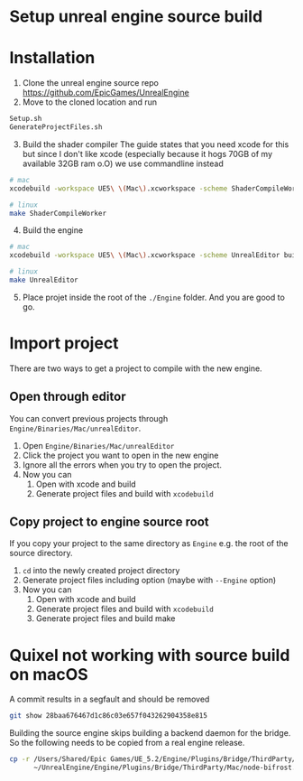 # Setup unreal engine source build

# Installation

1. Clone the unreal engine source repo https://github.com/EpicGames/UnrealEngine
2. Move to the cloned location and run
```sh
Setup.sh
GenerateProjectFiles.sh
```
3. Build the shader compiler
The guide states that you need xcode for this but since I don't like xcode (especially because it hogs 70GB of my available 32GB ram o.O) we use commandline instead
```sh
# mac
xcodebuild -workspace UE5\ \(Mac\).xcworkspace -scheme ShaderCompileWorker build

# linux
make ShaderCompileWorker
```
4. Build the engine
```sh
# mac
xcodebuild -workspace UE5\ \(Mac\).xcworkspace -scheme UnrealEditor build #takes a while

# linux
make UnrealEditor
```

5. Place projet inside the root of the `./Engine` folder. And you are good to go.

# Import project

There are two ways to get a project to compile with the new engine.

## Open through editor
You can convert previous projects through `Engine/Binaries/Mac/unrealEditor`.
1. Open `Engine/Binaries/Mac/unrealEditor`
2. Click the project you want to open in the new engine
3. Ignore all the errors when you try to open the project.
4. Now you can
   1. Open with xcode and build
   2. Generate project files and build with `xcodebuild`

## Copy project to engine source root
If you copy your project to the same directory as `Engine` e.g. the root of the source directory.

1. `cd` into the newly created project directory
2. Generate project files including option (maybe with `--Engine` option)
3. Now you can
   1. Open with xcode and build
   2. Generate project files and build with `xcodebuild`
   3. Generate project files and build make

# Quixel not working with source build on macOS

A commit results in a segfault and should be removed
```sh
git show 28baa676467d1c86c03e657f043262904358e815
```

Building the source engine skips building a backend daemon for the bridge. So the following needs to be copied from a real engine release.
```sh
cp -r /Users/Shared/Epic Games/UE_5.2/Engine/Plugins/Bridge/ThirdParty/Mac/node-bifrost.app\
      ~/UnrealEngine/Engine/Plugins/Bridge/ThirdParty/Mac/node-bifrost.app
```
